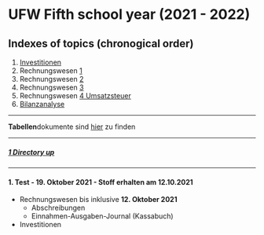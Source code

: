 # UFW Fifth school year (2021 - 2022)

Indexes of topics (chronogical order)
-------------------------------------

1. [Investitionen](./Investitionen.md)
2. Rechnungswesen [1](./RechnungsWesen1.doc)
3. Rechnungswesen [2](./RechnungsWesen2.doc)
4. Rechnungswesen [3](./RechnungsWesen3.doc)
5. Rechnungswesen [4 Umsatzsteuer](./RechnungsWesen4UST.doc)
6. [Bilanzanalyse](./Bilanzanalyse.md)

----

**Tabellen**dokumente sind [hier](./Tabellen/) zu finden

----

##### [1 Directory u](./../README.md)[p](https://archive.org/details/Electro_Freddy_1984_Amsoft)

----

#### **1. Test - 19. Oktober 2021 - Stoff erhalten am 12.10.2021**
   - Rechnungswesen bis inklusive **12. Oktober 2021**
      - Abschreibungen
	  - Einnahmen-Ausgaben-Journal (Kassabuch)
   - Investitionen
